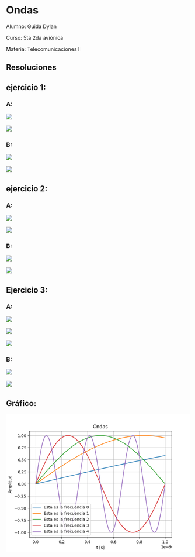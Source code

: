 # Ondas
Alumno: Guida Dylan

Curso: 5ta 2da aviónica

Materia: Telecomunicaciones I

## Resoluciones
## ejercicio 1:
### A:
‎<img src="https://render.githubusercontent.com/render/math?math=f= \frac{1}{T}=\frac{1}{1}=1\space Hz">

‎<img src="https://render.githubusercontent.com/render/math?math=\lambda = \frac{C}{f} = \frac{3 \space \times 10^8 m/s}{1 Hz} = 3 \space \times 10^8 m">

### B:
‎<img src="https://render.githubusercontent.com/render/math?math=f=3 \space GHz">

‎<img src="https://render.githubusercontent.com/render/math?math=\lambda = \frac{C}{f} = \frac{3 \times 10^8 m/s}{3 \times 10^9 \space 1/s} = \frac{10^8 }{10^9}m = \frac{1}{10}m">

## ejercicio 2:
### A:

‎<img src="https://render.githubusercontent.com/render/math?math=\lambda = 3 \space mm">

‎<img src="https://render.githubusercontent.com/render/math?math=f = \frac{C}{\lambda} = \frac{3 \times10^8 m/s}{0,003 \space m} = 100 \space Ghz">

### B:
‎<img src="https://render.githubusercontent.com/render/math?math=T = 15 us">

‎<img src="https://render.githubusercontent.com/render/math?math=f=\frac{1}{T} = \frac{1}{15\mu s} = 66666,\overline{6} ">

## Ejercicio 3:
### A:
‎<img src="https://render.githubusercontent.com/render/math?math=\lambda = 9 km">

‎<img src="https://render.githubusercontent.com/render/math?math=f = \frac{C}{\lambda} = \frac{3 \times10^8 m/s}{9 \space km} = 33,\overline{3} \space Khz">

‎<img src="https://render.githubusercontent.com/render/math?math=T = \frac{1}{f} = \frac{1}{33,\overline{3} \space Khz} = 30 \space \mu s">

### B:
‎<img src="https://render.githubusercontent.com/render/math?math=f = 10Khz">

‎<img src="https://render.githubusercontent.com/render/math?math=T= \frac{1}{f} = \frac{1}{ 10\space Khz} = \frac{1}{10.000} = 0,0001">



## Gráfico:

![foto](foto.png)
